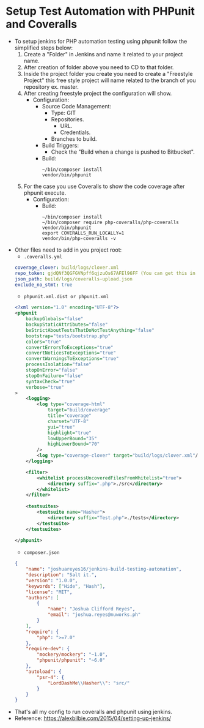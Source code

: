 # Setup Test Automation with PHPunit and Coveralls

- To setup jenkins for PHP automation testing using phpunit follow the simplified steps below:
    1. Create a "Folder" in Jenkins and name it related to your project name.
    2. After creation of folder above you need to CD to that folder.
    3. Inside the project folder you create you need to create a "Freestyle Project"
       this free style project will name related to the branch of you repository ex. master.
    4. After creating freestyle project the configuration will show.
        - Configuration:
            - Source Code Management:
                - Type: GIT
                - Repositories.
                    - URL.
                    - Credentials.
                - Branches to build.
            - Build Triggers:
                - Check the "Build when a change is pushed to Bitbucket".
            - Build:
                ```
                ~/bin/composer install
                vendor/bin/phpunit
                ```
    5. For the case you use Coveralls to show the code coverage after phpunit execute.
        - Configuration:
            - Build:
                ```
                ~/bin/composer install
                ~/bin/composer require php-coveralls/php-coveralls
                vendor/bin/phpunit
                export COVERALLS_RUN_LOCALLY=1
                vendor/bin/php-coveralls -v
                ```
- Other files need to add in you project root:
    - ```.coveralls.yml```
    ```yml
    coverage_clover: build/logs/clover.xml
    repo_token: gjdQNf3QGFGVNpff6qjzuOs67AFEl96FF (You can get this in your coveralls repo setting)
    json_path: build/logs/coveralls-upload.json
    exclude_no_stmt: true
    ```
    - ```phpunit.xml.dist or phpunit.xml```
    ```xml
    <?xml version="1.0" encoding="UTF-8"?>
    <phpunit 
        backupGlobals="false"
        backupStaticAttributes="false"
        beStrictAboutTestsThatDoNotTestAnything="false"
        bootstrap="tests/bootstrap.php"
        colors="true"
        convertErrorsToExceptions="true"
        convertNoticesToExceptions="true"
        convertWarningsToExceptions="true"
        processIsolation="false"
        stopOnError="false"
        stopOnFailure="false"
        syntaxCheck="true"
        verbose="true"
    >
        <logging>
            <log type="coverage-html" 
                target="build/coverage" 
                title="coverage" 
                charset="UTF-8" 
                yui="true" 
                highlight="true" 
                lowUpperBound="35" 
                highLowerBound="70"
            />
            <log type="coverage-clover" target="build/logs/clover.xml"/>
        </logging>

        <filter>
            <whitelist processUncoveredFilesFromWhitelist="true">
                <directory suffix=".php">./src</directory>
            </whitelist>
        </filter>
        
        <testsuites>
            <testsuite name="Hasher">
                <directory suffix="Test.php">./tests</directory>
            </testsuite>
        </testsuites>
        
    </phpunit>
    ```
    - ```composer.json```
    ```json
    {
        "name": "joshuareyes16/jenkins-build-testing-automation",
        "description": "Salt it.",
        "version": "1.0.0",
        "keywords": ["Hide", "Hash"],
        "license": "MIT",
        "authors": [
            {
                "name": "Joshua Clifford Reyes",
                "email": "joshua.reyes@nuworks.ph"
            }
        ],
        "require": {
            "php": ">=7.0"
        },
        "require-dev": {
            "mockery/mockery": "~1.0",
            "phpunit/phpunit": "~6.0"
        },
        "autoload": {
            "psr-4": {
                "LordDashMe\\Hasher\\": "src/"
            }
        }
    }
    ```
- That's all my config to run coveralls and phpunit using jenkins.
- Reference: https://alexbilbie.com/2015/04/setting-up-jenkins/